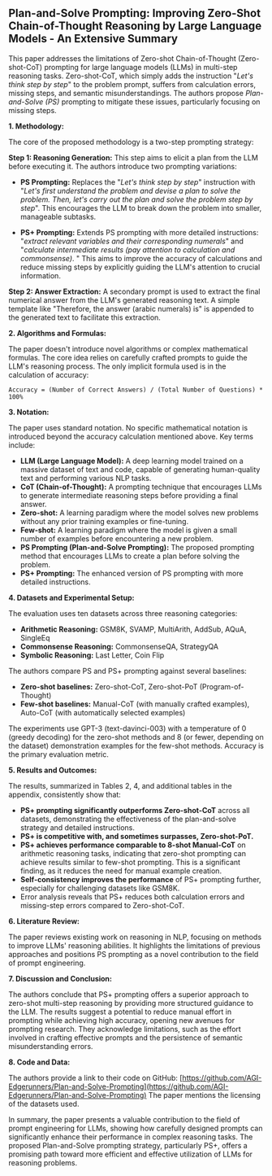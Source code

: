 ## Plan-and-Solve Prompting: Improving Zero-Shot Chain-of-Thought Reasoning by Large Language Models - An Extensive Summary

This paper addresses the limitations of Zero-shot Chain-of-Thought (Zero-shot-CoT) prompting for large language models (LLMs) in multi-step reasoning tasks.  Zero-shot-CoT, which simply adds the instruction "_Let's think step by step_" to the problem prompt,  suffers from calculation errors, missing steps, and semantic misunderstandings.  The authors propose *Plan-and-Solve (PS)* prompting to mitigate these issues, particularly focusing on missing steps.

**1. Methodology:**

The core of the proposed methodology is a two-step prompting strategy:

**Step 1: Reasoning Generation:**  This step aims to elicit a plan from the LLM before executing it. The authors introduce two prompting variations:

* **PS Prompting:** Replaces the "_Let's think step by step_" instruction with "_Let's first understand the problem and devise a plan to solve the problem. Then, let's carry out the plan and solve the problem step by step_". This encourages the LLM to break down the problem into smaller, manageable subtasks.

* **PS+ Prompting:** Extends PS prompting with more detailed instructions: "_extract relevant variables and their corresponding numerals_" and "_calculate intermediate results (pay attention to calculation and commonsense)_. "  This aims to improve the accuracy of calculations and reduce missing steps by explicitly guiding the LLM's attention to crucial information.

**Step 2: Answer Extraction:**  A secondary prompt is used to extract the final numerical answer from the LLM's generated reasoning text. A simple template like "Therefore, the answer (arabic numerals) is" is appended to the generated text to facilitate this extraction.


**2. Algorithms and Formulas:**

The paper doesn't introduce novel algorithms or complex mathematical formulas. The core idea relies on carefully crafted prompts to guide the LLM's reasoning process. The only implicit formula used is in the calculation of accuracy:

```
Accuracy = (Number of Correct Answers) / (Total Number of Questions) * 100%
```


**3. Notation:**

The paper uses standard notation.  No specific mathematical notation is introduced beyond the accuracy calculation mentioned above.  Key terms include:

* **LLM (Large Language Model):** A deep learning model trained on a massive dataset of text and code, capable of generating human-quality text and performing various NLP tasks.
* **CoT (Chain-of-Thought):** A prompting technique that encourages LLMs to generate intermediate reasoning steps before providing a final answer.
* **Zero-shot:**  A learning paradigm where the model solves new problems without any prior training examples or fine-tuning.
* **Few-shot:** A learning paradigm where the model is given a small number of examples before encountering a new problem.
* **PS Prompting (Plan-and-Solve Prompting):** The proposed prompting method that encourages LLMs to create a plan before solving the problem.
* **PS+ Prompting:**  The enhanced version of PS prompting with more detailed instructions.


**4. Datasets and Experimental Setup:**

The evaluation uses ten datasets across three reasoning categories:

* **Arithmetic Reasoning:** GSM8K, SVAMP, MultiArith, AddSub, AQuA, SingleEq
* **Commonsense Reasoning:** CommonsenseQA, StrategyQA
* **Symbolic Reasoning:** Last Letter, Coin Flip


The authors compare PS and PS+ prompting against several baselines:

* **Zero-shot baselines:** Zero-shot-CoT, Zero-shot-PoT (Program-of-Thought)
* **Few-shot baselines:** Manual-CoT (with manually crafted examples), Auto-CoT (with automatically selected examples)


The experiments use GPT-3 (text-davinci-003) with a temperature of 0 (greedy decoding) for the zero-shot methods and 8 (or fewer, depending on the dataset) demonstration examples for the few-shot methods.  Accuracy is the primary evaluation metric.


**5. Results and Outcomes:**

The results, summarized in Tables 2, 4, and additional tables in the appendix, consistently show that:

* **PS+ prompting significantly outperforms Zero-shot-CoT** across all datasets, demonstrating the effectiveness of the plan-and-solve strategy and detailed instructions.
* **PS+ is competitive with, and sometimes surpasses, Zero-shot-PoT.**
* **PS+ achieves performance comparable to 8-shot Manual-CoT** on arithmetic reasoning tasks, indicating that zero-shot prompting can achieve results similar to few-shot prompting.  This is a significant finding, as it reduces the need for manual example creation.
* **Self-consistency improves the performance** of PS+ prompting further, especially for challenging datasets like GSM8K.
* Error analysis reveals that PS+ reduces both calculation errors and missing-step errors compared to Zero-shot-CoT.


**6. Literature Review:**

The paper reviews existing work on reasoning in NLP, focusing on methods to improve LLMs' reasoning abilities. It highlights the limitations of previous approaches and positions PS prompting as a novel contribution to the field of prompt engineering.

**7. Discussion and Conclusion:**

The authors conclude that PS+ prompting offers a superior approach to zero-shot multi-step reasoning by providing more structured guidance to the LLM.  The results suggest a potential to reduce manual effort in prompting while achieving high accuracy, opening new avenues for prompting research.  They acknowledge limitations, such as the effort involved in crafting effective prompts and the persistence of semantic misunderstanding errors.

**8. Code and Data:**

The authors provide a link to their code on GitHub: [https://github.com/AGI-Edgerunners/Plan-and-Solve-Prompting](https://github.com/AGI-Edgerunners/Plan-and-Solve-Prompting)  The paper mentions the licensing of the datasets used.

In summary, the paper presents a valuable contribution to the field of prompt engineering for LLMs, showing how carefully designed prompts can significantly enhance their performance in complex reasoning tasks. The proposed Plan-and-Solve prompting strategy, particularly PS+, offers a promising path toward more efficient and effective utilization of LLMs for reasoning problems.
